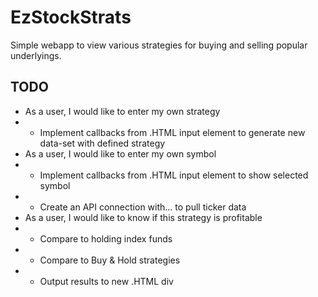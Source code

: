# EzStockStrats
Simple webapp to view various strategies for buying and selling popular underlyings.

## TODO
- As a user, I would like to enter my own strategy
- - Implement callbacks from .HTML input element to generate new data-set with defined strategy
- As a user, I would like to enter my own symbol
- - Implement callbacks from .HTML input element to show selected symbol
- - Create an API connection with...<service> to pull ticker data
- As a user, I would like to know if this strategy is profitable
- - Compare to holding index funds
- - Compare to Buy & Hold strategies
- - Output results to new .HTML div
